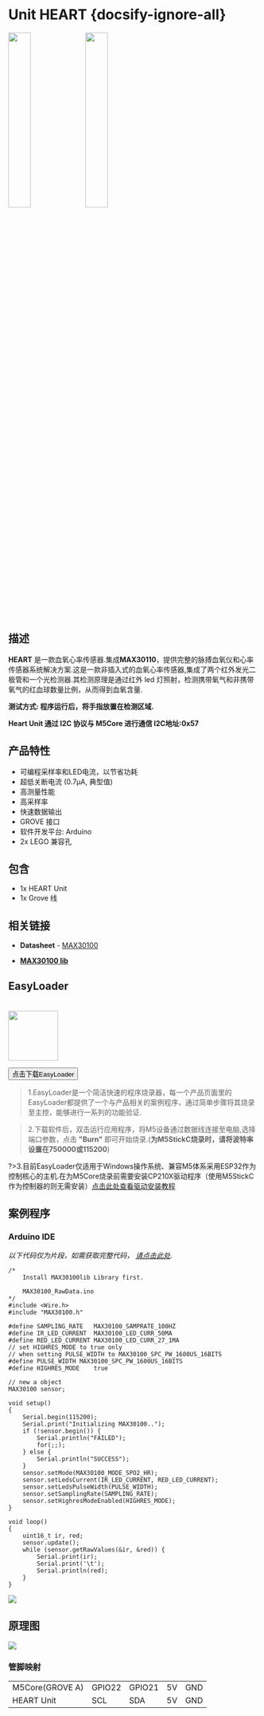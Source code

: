 # Unit HEART {docsify-ignore-all}

<img src="assets/img/product_pics/unit/unit_heart_01.png" width="30%" height="30%"> <img src="assets/img/product_pics/unit/unit_heart_02.png" width="30%" height="30%">


## 描述

**HEART** 是一款血氧心率传感器.集成**MAX30110**，提供完整的脉搏血氧仪和心率传感器系统解决方案.这是一款非插入式的血氧心率传感器,集成了两个红外发光二极管和一个光检测器.其检测原理是通过红外 led 灯照射，检测携带氧气和非携带氧气的红血球数量比例，从而得到血氧含量.

**测试方式: 程序运行后，将手指放置在检测区域.**

**Heart Unit 通过 I2C 协议与 M5Core 进行通信 I2C地址:0x57**

## 产品特性

- 可编程采样率和LED电流，以节省功耗
- 超低关断电流 (0.7µA, 典型值)
- 高测量性能
- 高采样率
- 快速数据输出
- GROVE 接口
- 软件开发平台: Arduino
- 2x LEGO 兼容孔

## 包含

- 1x HEART Unit
- 1x Grove 线

## 相关链接

- **Datasheet** - [MAX30100](https://m5stack.oss-cn-shenzhen.aliyuncs.com/resource/docs/datasheet/unit/MAX30110_en.pdf)

- **[MAX30100 lib](https://github.com/oxullo/Arduino-MAX30100)**

## EasyLoader

<img src="https://m5stack.oss-cn-shenzhen.aliyuncs.com/image/EasyLoader_logo.png" width="100px" style="margin-top:20px">

<a href="https://m5stack.oss-cn-shenzhen.aliyuncs.com/EasyLoader/Unit/EasyLoader_HEART.exe"><button type="button" class="btn btn-primary">点击下载EasyLoader</button></a>

>1.EasyLoader是一个简洁快速的程序烧录器，每一个产品页面里的EasyLoader都提供了一个与产品相关的案例程序，通过简单步骤将其烧录至主控，能够进行一系列的功能验证.

>2.下载软件后，双击运行应用程序，将M5设备通过数据线连接至电脑,选择端口参数，点击 **"Burn"** 即可开始烧录.(**为M5StickC烧录时，请将波特率设置在750000或115200**)

?>3.目前EasyLoader仅适用于Windows操作系统、兼容M5体系采用ESP32作为控制核心的主机.在为M5Core烧录前需要安装CP210X驱动程序（使用M5StickC作为控制器的则无需安装）[点击此处查看驱动安装教程](zh_CN/related_documents/M5Burner#安装串口驱动)

## 案例程序

### Arduino IDE

*以下代码仅为片段，如需获取完整代码， [请点击此处](https://github.com/m5stack/M5-ProductExampleCodes/tree/master/Unit/HEART/Arduino).*

```arduino
/*
    Install MAX30100lib Library first.

    MAX30100_RawData.ino
*/
#include <Wire.h>
#include "MAX30100.h"

#define SAMPLING_RATE   MAX30100_SAMPRATE_100HZ
#define IR_LED_CURRENT  MAX30100_LED_CURR_50MA
#define RED_LED_CURRENT MAX30100_LED_CURR_27_1MA
// set HIGHRES_MODE to true only
// when setting PULSE_WIDTH to MAX30100_SPC_PW_1600US_16BITS
#define PULSE_WIDTH MAX30100_SPC_PW_1600US_16BITS
#define HIGHRES_MODE    true

// new a object
MAX30100 sensor;

void setup()
{
    Serial.begin(115200);
    Serial.print("Initializing MAX30100..");
    if (!sensor.begin()) {
        Serial.println("FAILED");
        for(;;);
    } else {
        Serial.println("SUCCESS");
    }
    sensor.setMode(MAX30100_MODE_SPO2_HR);
    sensor.setLedsCurrent(IR_LED_CURRENT, RED_LED_CURRENT);
    sensor.setLedsPulseWidth(PULSE_WIDTH);
    sensor.setSamplingRate(SAMPLING_RATE);
    sensor.setHighresModeEnabled(HIGHRES_MODE);
}

void loop()
{
    uint16_t ir, red;
    sensor.update();
    while (sensor.getRawValues(&ir, &red)) {
        Serial.print(ir);
        Serial.print('\t');
        Serial.println(red);
    }
}
```

<img src="assets/img/product_pics/unit/unit_example/HEART/example_unit_heart_01.png">

## 原理图

<img src="assets/img/product_pics/unit/heart_sch.JPG">

### 管脚映射

<table>
<tr><td>M5Core(GROVE A)</td><td>GPIO22</td><td>GPIO21</td><td>5V</td><td>GND</td></tr>
 <tr><td>HEART Unit</td><td>SCL</td><td>SDA</td><td>5V</td><td>GND</td></tr>
</table>


<script>

   var 购买链接 = 'https://m5stack.com/collections/m5-unit/products/mini-heart-unit';


   anchor_search(购买链接);
   scrollFunc();

</script>
